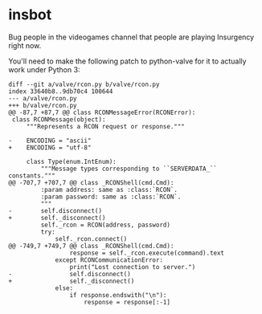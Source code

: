 # insbot

Bug people in the videogames channel that people are playing Insurgency right now.

You'll need to make the following patch to python-valve for it to actually work under Python 3:

```
diff --git a/valve/rcon.py b/valve/rcon.py
index 33640b8..9db70c4 100644
--- a/valve/rcon.py
+++ b/valve/rcon.py
@@ -87,7 +87,7 @@ class RCONMessageError(RCONError):
 class RCONMessage(object):
     """Represents a RCON request or response."""

-    ENCODING = "ascii"
+    ENCODING = "utf-8"

     class Type(enum.IntEnum):
         """Message types corresponding to ``SERVERDATA_`` constants."""
@@ -707,7 +707,7 @@ class _RCONShell(cmd.Cmd):
         :param address: same as :class:`RCON`.
         :param password: same as :class:`RCON`.
         """
-        self.disconnect()
+        self._disconnect()
         self._rcon = RCON(address, password)
         try:
             self._rcon.connect()
@@ -749,7 +749,7 @@ class _RCONShell(cmd.Cmd):
                 response = self._rcon.execute(command).text
             except RCONCommunicationError:
                 print("Lost connection to server.")
-                self.disconnect()
+                self._disconnect()
             else:
                 if response.endswith("\n"):
                     response = response[:-1]
```
